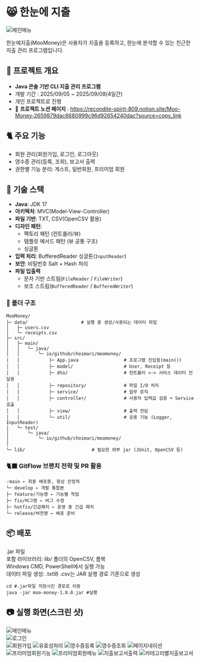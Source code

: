 # 😸 한눈에 지출  
![메인메뉴](./docs/한눈에지출(고양이)3.png)    

한눈에지출(MooMoney)은 사용자가 지출을 등록하고, 한눈에 분석할 수 있는 친근한 지출 관리 프로그램입니다.  

## 📝 프로젝트 개요
- **Java 콘솔 기반 CLI 지출 관리 프로그램**
- 개발 기간 : 2025/09/05 ~ 2025/09/08(4일간)
- 개인 프로젝트로 진행
- 🔗 **프로젝트 노션 페이지** : https://recondite-spirit-809.notion.site/Moo-Money-2659879dac8680999c96d92654240dac?source=copy_link


## 🐈 주요 기능
- 회원 관리(회원가입, 로그인, 로그아웃)
- 영수증 관리(등록, 조회), 보고서 출력
- 권한별 기능 분리: 게스트, 일반회원, 프리미엄 회원


## 🔨 기술 스택
- **Java**: JDK 17
- **아키텍처**: MVC(Model-View-Controller)
- **파일 기반**: TXT, CSV(OpenCSV 활용)
- **디자인 패턴**:  
  - 팩토리 패턴 (컨트롤러/뷰)  
  - 템플릿 메서드 패턴 (뷰 공통 구조)
  - 싱글톤
- **입력 처리**: BufferedReader 싱글톤(`InputReader`)
- **보안**: 비밀번호 Salt + Hash 처리
- **파일 입출력**
  - 문자 기반 스트림(`FileReader` / `FileWriter`)
  - 보조 스트림(`BufferedReader` / `BufferedWriter`)

### 📁 폴더 구조
```
MooMoney/
├─ data/                    # 실행 중 생성/사용되는 데이터 파일
│   ├─ users.csv
│   └─ receipts.csv
├─ src/
│   ├─ main/
│   │   └─ java/
│   │       └─ io/github/choimari/moomoney/
│   │           ├─ App.java                 # 프로그램 진입점(main())
│   │           ├─ model/                   # User, Receipt 등
│   │           ├─ dto/                     # 컨트롤러 <-> 서비스 데이터 전달용
│   │           ├─ repository/              # 파일 I/O 처리
│   │           ├─ service/                 # 업무 로직 
│   │           ├─ controller/              # 사용자 입력값 검증 + Service 호출
│   │           ├─ view/                    # 출력 전담
│   │           └─ util/                    # 공용 기능 (Logger, InputReader)
│   └─ test/
│       └─ java/
│           └─ io/github/choimari/moomoney/
│
└─ lib/                         # 필요한 외부 jar (JUnit, OpenCSV 등)

```

### 🐈‍⬛ GitFlow 브랜치 전략 및 PR 활용
```
💡main ← 최종 배포용, 항상 안정적
└─ develop ← 개발 통합본
├─ feature/기능명 ← 기능별 작업
├─ fix/버그명 ← 버그 수정
├─ hotfix/긴급패치 ← 운영 중 긴급 패치
└─ release/버전명 ← 배포 준비
```

## 📦 배포
.jar 파일  
포함 라이브러리: lib/ 폴더의 OpenCSV, 롬복  
Windows CMD, PowerShell에서 실행 가능  
데이터 파일 생성: .txt와 .csv는 JAR 실행 경로 기준으로 생성
```
cd #.jar파일 저장시킨 경로로 이동
java -jar moo-money-1.0.0.jar #실행
```

## 📷 실행 화면(스크린 샷)
![메인메뉴](./docs/메인.png)  
![로그인](./docs/로그인.png)  
![회원가입](./docs/회원가입.png) 
![유효성처리](./docs/유효성처리.png) 
![영수증등록](./docs/영수증등록.png) 
![영수증조회](./docs/영수증조회.png) 
![페이지네이션](./docs/전체영수증-페이지네이션.png) 
![프리미엄회원기능](./docs/프리미엄회원기능-보고서출력.png)
![프리미엄회원메뉴](./docs/프리미엄회원메뉴.png)
![지출보고서출력](./docs/지출보고서출력.png)
![카테고리별지출보고서](./docs/카테고리별지출보고서.png)

